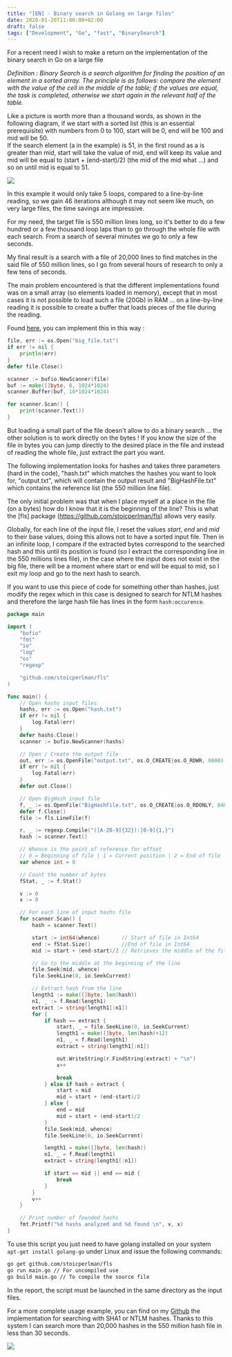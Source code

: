 ```yaml
---
title: "[EN] - Binary search in Golang on large files"
date: 2020-01-26T11:00:00+02:00
draft: false
tags: ["Development", "Go", "fast", "BinarySearch"]
---
```


For a recent need I wish to make a return on the implementation of the binary search in Go on a large file

*Definition : Binary Search is a search algorithm for finding the position of an element in a sorted array. The principle is as follows: compare the element with the value of the cell in the middle of the table; if the values are equal, the task is completed, otherwise we start again in the relevant half of the table.* 

Like a picture is worth more than a thousand words, as shown in the following diagram, if we start with a sorted list (this is an essential prerequisite) with numbers from 0 to 100, start will be 0, end will be 100 and mid will be 50.  
If the search element (a in the example) is 51, in the first round as a is greater than mid, start will take the value of mid, end will keep its value and mid will be equal to (start + (end-start)/2) (the mid of the mid what ...) and so on until mid is equal to 51.  

![](/images/2020/golang/binary_search.png)

In this example it would only take 5 loops, compared to a line-by-line reading, so we gain 46 iterations although it may not seem like much, on very large files, the time savings are impressive.

For my need, the target file is 550 million lines long, so it's better to do a few hundred or a few thousand loop laps than to go through the whole file with each search. From a search of several minutes we go to only a few seconds.

My final result is a search with a file of 20,000 lines to find matches in the said file of 550 million lines, so I go from several hours of research to only a few tens of seconds.

The main problem encountered is that the different implementations found was on a small array (so elements loaded in memory), except that in most cases it is not possible to load such a file (20Gb) in RAM ... on a line-by-line reading it is possible to create a buffer that loads pieces of the file during the reading.

Found [here](https://www.reddit.com/r/golang/comments/55pyas/how_to_read_2gb_text_file_with_small_ram/), you can implement this in this way : 

```go
file, err := os.Open("big_file.txt")
if err != nil {
    println(err)
}
defer file.Close()

scanner := bufio.NewScanner(file)
buf := make([]byte, 0, 1024*1024)
scanner.Buffer(buf, 10*1024*1024)

for scanner.Scan() {
    print(scanner.Text())
}
```

But loading a small part of the file doesn't allow to do a binary search ... the other solution is to work directly on the bytes ! If you know the size of the file in bytes you can jump directly to the desired place in the file and instead of reading the whole file, just extract the part you want.

The following implementation looks for hashes and takes three parameters (hard in the code), "hash.txt" which matches the hashes you want to look for, "output.txt", which will contain the output result and "BigHashFile.txt" which contains the reference list (the 550 million line file).

The only initial problem was that when I place myself at a place in the file (on a bytes) how do I know that it is the beginning of the line? This is what the [fls] package (https://github.com/stoicperlman/fls) allows very easily.

Globally, for each line of the input file, I reset the values *start*, *end* and *mid* to their base values, doing this allows not to have a sorted input file. Then in an infinite loop, I compare if the extracted bytes correspond to the searched hash and this until its position is found (so I extract the corresponding line in the 550 millions lines file), in the case where the input does not exist in the big file, there will be a moment where start or end will be equal to mid, so I exit my loop and go to the next hash to search.

If you want to use this piece of code for something other than hashes, just modify the regex which in this case is designed to search for NTLM hashes and therefore the large hash file has lines in the form `hash:occurence`.

```go
package main

import (
	"bufio"
	"fmt"
	"io"
	"log"
	"os"
	"regexp"

	"github.com/stoicperlman/fls"
)

func main() {
	// Open hashs input files
	hashs, err := os.Open("hash.txt")
	if err != nil {
		log.Fatal(err)
	}
	defer hashs.Close()
	scanner := bufio.NewScanner(hashs)

	// Open / Create the output file
	out, err := os.OpenFile("output.txt", os.O_CREATE|os.O_RDWR, 0600)
	if err != nil {
		log.Fatal(err)
	}
	defer out.Close()

	// Open BigHash input file
	f, _ := os.OpenFile("BigHashFile.txt", os.O_CREATE|os.O_RDONLY, 0400)
	defer f.Close()
	file := fls.LineFile(f)

	r, _ := regexp.Compile("([A-Z0-9]{32}):[0-9]{1,}")
	hash := scanner.Text()

	// Whence is the point of reference for offset
	// 0 = Beginning of file | 1 = Current position | 2 = End of file
	var whence int = 0

	// Count the number of bytes
	fStat, _ := f.Stat()

	v := 0
	x := 0

	// For each line of input hashs file
	for scanner.Scan() {
		hash = scanner.Text()

		start := int64(whence)       // Start of file in Int64
		end := fStat.Size()          //End of file in Int64
		mid := start + (end-start)/2 // Retrieves the middle of the file (in bytes)

		// Go to the middle at the beginning of the line
		file.Seek(mid, whence)
		file.SeekLine(0, io.SeekCurrent)

		// Extract hash from the line
		length1 := make([]byte, len(hash))
		n1, _ := f.Read(length1)
		extract := string(length1[:n1])
		for {
			if hash == extract {
				start, _ = file.SeekLine(0, io.SeekCurrent)
				length1 = make([]byte, len(hash)+12)
				n1, _ = f.Read(length1)
				extract = string(length1[:n1])

				out.WriteString(r.FindString(extract) + "\n")
				x++

				break
			} else if hash > extract {
				start = mid
				mid = start + (end-start)/2
			} else {
				end = mid
				mid = start + (end-start)/2
			}
			file.Seek(mid, whence)
			file.SeekLine(0, io.SeekCurrent)

			length1 = make([]byte, len(hash))
			n1, _ = f.Read(length1)
			extract = string(length1[:n1])

			if start == mid || end == mid {
				break
			}
		}
		v++
	}

	// Print number of founded hashs
	fmt.Printf("%d hashs analyzed and %d found \n", v, x)
}
```

To use this script you just need to have golang installed on your system `apt-get install golang-go` under Linux and issue the following commands:
```bash
go get github.com/stoicperlman/fls
go run main.go // For uncompiled use
go build main.go // To compile the source file
```
In the report, the script must be launched in the same directory as the input files.

For a more complete usage example, you can find on my [Github](https://github.com/JoshuaMart/PwnedPasswordsChecker) the implementation for searching with SHA1 or NTLM hashes.
Thanks to this system I can search more than 20,000 hashes in the 550 million hash file in less than 30 seconds.

![](/images/2020/golang/ScreenCrypta.png)